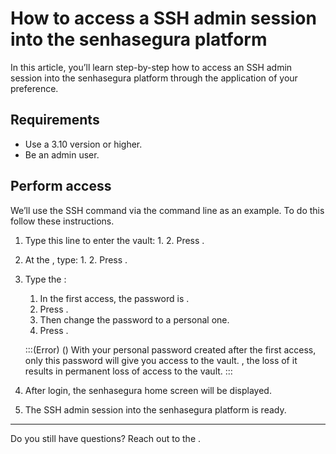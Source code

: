 # How to access a SSH admin session into the senhasegura platform 

In this article, you’ll learn step-by-step how to access an SSH admin session into the senhasegura platform through the application of your preference.

## Requirements

* Use a 3.10 version or higher.
* Be an admin user.

## Perform access 

We’ll use the SSH command via the command line as an example. To do this follow these instructions.

1. Type this line to enter the vault:
    1. 
    2. Press .
2. At the , type:
    1. 
    2. Press .
3. Type the :
    1. In the first access, the password is .
    2. Press .
    3. Then change the password to a personal one.
    4. Press .
    
    :::(Error) ()
    With your personal password created after the first access, only this password will give you access to the vault. , the loss of it results in permanent loss of access to the vault.
    :::
    
6. After login, the senhasegura home screen will be displayed.
7. The SSH admin session into the senhasegura platform is ready.

***

Do you still have questions? Reach out to the .
